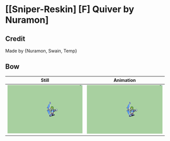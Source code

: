 # [\[Sniper-Reskin\] \[F\] Quiver by Nuramon]

## Credit

Made by {Nuramon, Swain, Temp}

## Bow

| Still | Animation |
| :---: | :-------: |
| ![Bow still](./Bow_000.png) | ![Bow animation](./Bow.gif) |
